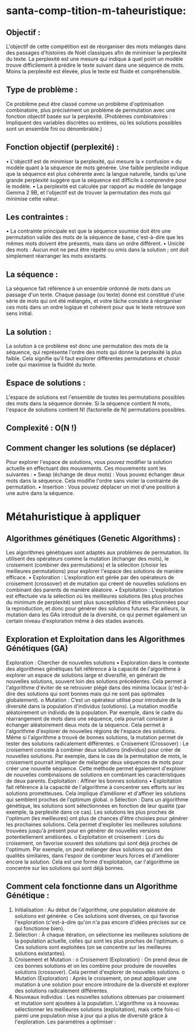 # santa-comp-tition-m-taheuristique:
## Objectif :
L'objectif de cette compétition est de réorganiser des mots mélangés dans des passages d'histoires de Noël classiques afin de minimiser la perplexité du texte. La perplexité est une mesure qui indique à quel point un modèle trouve difficilement à prédire le texte suivant dans une séquence de mots. Moins la perplexité est élevée, plus le texte est fluide et compréhensible.
## Type de problème :
Ce problème peut être classé comme un problème d'optimisation combinatoire, plus précisément un problème de permutation avec une fonction objectif basée sur la perplexité.
(Problèmes combinatoires : Impliquent des variables discrètes ou entières, où les solutions possibles sont un ensemble fini ou dénombrable.)
## Fonction objectif (perplexité) :
•	L'objectif est de minimiser la perplexité, qui mesure la « confusion » du modèle quant à la séquence de mots générée. Une faible perplexité indique que la séquence est plus cohérente avec la langue naturelle, tandis qu'une grande perplexité suggère que la séquence est difficile à comprendre pour le modèle.
•	La perplexité est calculée par rapport au modèle de langage Gemma 2 9B, et l'objectif est de trouver la permutation des mots qui minimise cette valeur.
## Les contraintes :
•	La contrainte principale est que la séquence soumise doit être une permutation valide des mots de la séquence de base, c'est-à-dire que les mêmes mots doivent être présents, mais dans un ordre différent.
•	Unicité des mots : Aucun mot ne peut être répété ou omis dans la solution ; ont doit simplement réarranger les mots existants.
## La séquence :
La séquence fait référence à un ensemble ordonné de mots dans un passage d'un texte. Chaque passage (ou texte) donné est constitué d'une série de mots qui ont été mélangés, et votre tâche consiste à réorganiser ces mots dans un ordre logique et cohérent pour que le texte retrouve son sens initial.
## La solution :
La solution à ce problème est donc une permutation des mots de la séquence, qui représente l'ordre des mots qui donne la perplexité la plus faible. Cela signifie qu'il faut explorer différentes permutations et choisir celle qui maximise la fluidité du texte.
## Espace de solutions :
L'espace de solutions est l'ensemble de toutes les permutations possibles des mots dans la séquence donnée. Si la séquence contient N mots, l'espace de solutions contient N! (factorielle de N) permutations possibles.
## Complexité : O(N !)
## Comment changer les solutions (se déplacer)
Pour explorer l'espace de solutions, vous pouvez modifier la solution actuelle en effectuant des mouvements. Ces mouvements sont les suivantes :
•	Swap (échange de deux mots) : Vous pouvez échanger deux mots dans la séquence. Cela modifie l'ordre sans violer la contrainte de permutation.
•	Insertion : Vous pouvez déplacer un mot d'une position à une autre dans la séquence.

#  Métahuristique à appliquer
## Algorithmes génétiques (Genetic Algorithms) :
Les algorithmes génétiques sont adaptés aux problèmes de permutation. Ils utilisent des opérateurs comme la mutation (échanger des mots), le croisement (combiner des permutations) et la sélection (choisir les meilleures permutations) pour explorer l'espace des solutions de manière efficace.
• Exploration : L'exploration est gérée par des opérateurs de croisement (crossover) et de mutation qui créent de nouvelles solutions en combinant des parents de manière aléatoire.
• Exploitation : L'exploitation est effectuée via la sélection où les meilleures solutions (les plus proches du minimum de perplexité) sont plus susceptibles d'être sélectionnées pour la reproduction, et donc pour générer des solutions futures. Par ailleurs, la mutation dans les GAs introduit de la diversité, ce qui permet également un certain niveau d'exploration même à des stades avancés.
## Exploration et Exploitation dans les Algorithmes Génétiques (GA)
Exploration : Chercher de nouvelles solutions
•	Exploration dans le contexte des algorithmes génétiques fait référence à la capacité de l'algorithme à explorer un espace de solutions large et diversifié, en générant de nouvelles solutions, souvent loin des solutions précédentes. Cela permet à l'algorithme d'éviter de se retrouver piégé dans des minima locaux (c'est-à-dire des solutions qui sont bonnes mais qui ne sont pas optimales globalement).
o	Mutation : C’est un opérateur utilisé pour introduire de la diversité dans la population d'individus (solutions). La mutation modifie aléatoirement un individu de la population. Par exemple, dans le cadre du réarrangement de mots dans une séquence, cela pourrait consister à échanger aléatoirement deux mots de la séquence. Cela permet à l'algorithme d'explorer de nouvelles régions de l'espace des solutions. Même si l'algorithme a trouvé de bonnes solutions, la mutation permet de tester des solutions radicalement différentes.
o	Croisement (Crossover) : Le croisement consiste à combiner deux solutions (individus) pour créer de nouvelles solutions. Par exemple, dans le cas de la permutation de mots, le croisement pourrait impliquer de mélanger deux séquences de mots pour créer une nouvelle séquence. Cette méthode permet également d'explorer de nouvelles combinaisons de solutions en combinant les caractéristiques de deux parents.
Exploitation : Affiner les bonnes solutions
•	Exploitation fait référence à la capacité de l'algorithme à concentrer ses efforts sur les solutions prometteuses. Cela implique d’améliorer et d'affiner les solutions qui semblent proches de l'optimum global.
o	Sélection : Dans un algorithme génétique, les solutions sont sélectionnées en fonction de leur qualité (par exemple, la perplexité dans ce cas). Les solutions les plus proches de l'optimum (les meilleures) ont plus de chances d'être choisies pour générer les prochaines solutions. Cela permet d'exploiter les meilleures solutions trouvées jusqu'à présent pour en générer de nouvelles versions potentiellement améliorées.
o	Exploitation et croisement : Lors du croisement, on favorise souvent des solutions qui sont déjà proches de l'optimum. Par exemple, on peut mélanger deux solutions qui ont des qualités similaires, dans l'espoir de combiner leurs forces et d'améliorer encore la solution. Cela est une forme d'exploitation, car l'algorithme se concentre sur les solutions qui sont déjà bonnes.

## Comment cela fonctionne dans un Algorithme Génétique :
1.	Initialisation : Au début de l'algorithme, une population aléatoire de solutions est générée.
o	Ces solutions sont diverses, ce qui favorise l'exploration (c'est-à-dire qu'on n'a pas encore d'idées précises sur ce qui fonctionne bien).
2.	Sélection : À chaque itération, on sélectionne les meilleures solutions de la population actuelle, celles qui sont les plus proches de l'optimum.
o	Ces solutions sont exploitées (on se concentre sur les meilleures solutions existantes).
3.	Croisement et Mutation :
o	Croisement (Exploration) : On prend deux de ces bonnes solutions et on les combine pour produire de nouvelles solutions (crossover). Cela permet d'explorer de nouvelles solutions.
o	Mutation (Exploration) : Après le croisement, on peut appliquer une mutation à une solution pour encore introduire de la diversité et explorer des solutions radicalement différentes.
4.	Nouveaux individus : Les nouvelles solutions obtenues par croisement et mutation sont ajoutées à la population. L'algorithme va à nouveau sélectionner les meilleures solutions (exploitation), mais cette fois-ci parmi une population mise à jour qui a plus de diversité grâce à l'exploration.
Les paramétres a optimiser :
